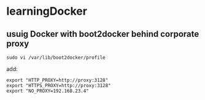 # learningDocker

## usuig Docker with boot2docker behind corporate proxy

```
sudo vi /var/lib/boot2docker/profile
```

add:

```
export "HTTP_PROXY=http://proxy:3128"
export "HTTPS_PROXY=http://proxy:3128"
export "NO_PROXY=192.168.23.4"
```
